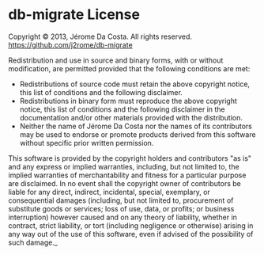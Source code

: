 db-migrate License
==================

Copyright © 2013, Jérome Da Costa. All rights reserved.
https://github.com/j2rome/db-migrate

Redistribution and use in source and binary forms, with or without  modification, are permitted provided that the following conditions are met:

* Redistributions of source code must retain the above copyright notice, this list of conditions and the following disclaimer.
* Redistributions in binary form must reproduce the above copyright  notice, this list of conditions and the following disclaimer in the documentation and/or other materials provided with the distribution.
* Neither the name of Jérome Da Costa nor the names of its contributors may be used to endorse or promote products derived from this software without specific prior written permission.

This software is provided by the copyright holders and contributors "as is" and any express or implied warranties, including, but not limited to, the implied warranties of merchantability and fitness for a particular purpose are disclaimed. In no event shall the copyright owner of contributors be liable for any direct, indirect, incidental, special, exemplary, or consequential damages (including, but not limited to, procurement of substitute goods or services; loss of use, data, or profits; or business interruption) however caused and on any theory of liability, whether in contract, strict liability, or tort (including negligence or otherwise) arising in any way out of the use of this software, even if advised of the possibility of such damage._

